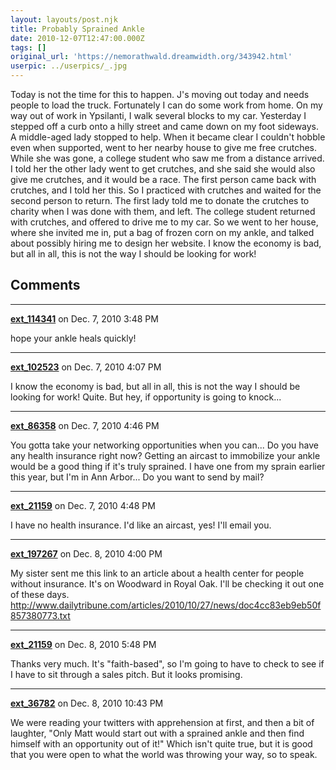 ```yaml
---
layout: layouts/post.njk
title: Probably Sprained Ankle
date: 2010-12-07T12:47:00.000Z
tags: []
original_url: 'https://nemorathwald.dreamwidth.org/343942.html'
userpic: ../userpics/_.jpg
---
```

Today is not the time for this to happen. J's moving out today and needs people to load the truck. Fortunately I can do some work from home. On my way out of work in Ypsilanti, I walk several blocks to my car. Yesterday I stepped off a curb onto a hilly street and came down on my foot sideways. A middle-aged lady stopped to help. When it became clear I couldn't hobble even when supported, went to her nearby house to give me free crutches. While she was gone, a college student who saw me from a distance arrived. I told her the other lady went to get crutches, and she said she would also give me crutches, and it would be a race. The first person came back with crutches, and I told her this. So I practiced with crutches and waited for the second person to return. The first lady told me to donate the crutches to charity when I was done with them, and left. The college student returned with crutches, and offered to drive me to my car. So we went to her house, where she invited me in, put a bag of frozen corn on my ankle, and talked about possibly hiring me to design her website. I know the economy is bad, but all in all, this is not the way I should be looking for work!

## Comments

---

**[ext_114341](https://www.dreamwidth.org/users/ext_114341)** on Dec. 7, 2010 3:48 PM

hope your ankle heals quickly!

---

**[ext_102523](https://www.dreamwidth.org/users/ext_102523)** on Dec. 7, 2010 4:07 PM

I know the economy is bad, but all in all, this is not the way I should be looking for work! Quite. But hey, if opportunity is going to knock...

---

**[ext_86358](https://www.dreamwidth.org/users/ext_86358)** on Dec. 7, 2010 4:46 PM

You gotta take your networking opportunities when you can... Do you have any health insurance right now? Getting an aircast to immobilize your ankle would be a good thing if it's truly sprained. I have one from my sprain earlier this year, but I'm in Ann Arbor... Do you want to send by mail?

---

**[ext_21159](https://www.dreamwidth.org/users/ext_21159)** on Dec. 7, 2010 4:48 PM

I have no health insurance. I'd like an aircast, yes! I'll email you.

---

**[ext_197267](https://www.dreamwidth.org/users/ext_197267)** on Dec. 8, 2010 4:00 PM

My sister sent me this link to an article about a health center for people without insurance. It's on Woodward in Royal Oak. I'll be checking it out one of these days. http://www.dailytribune.com/articles/2010/10/27/news/doc4cc83eb9eb50f857380773.txt

---

**[ext_21159](https://www.dreamwidth.org/users/ext_21159)** on Dec. 8, 2010 5:48 PM

Thanks very much. It's "faith-based", so I'm going to have to check to see if I have to sit through a sales pitch. But it looks promising.

---

**[ext_36782](https://www.dreamwidth.org/users/ext_36782)** on Dec. 8, 2010 10:43 PM

We were reading your twitters with apprehension at first, and then a bit of laughter, "Only Matt would start out with a sprained ankle and then find himself with an opportunity out of it!" Which isn't quite true, but it is good that you were open to what the world was throwing your way, so to speak.
